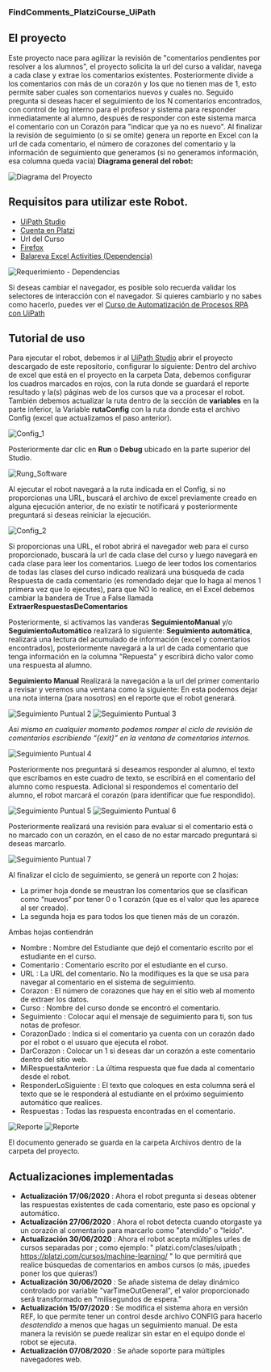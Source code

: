 ### **FindComments_PlatziCourse_UiPath**

## El proyecto
Este proyecto nace para agilizar la revisión de "comentarios pendientes por resolver a los alumnos", el proyecto solicita la url del curso a validar, navega a cada clase y extrae los comentarios existentes.
Posteriormente divide a los comentarios con más de un corazón y los que no tienen mas de 1, esto permite saber cuales son comentarios nuevos y cuales no.
Seguido pregunta si deseas hacer el seguimiento de los N comentarios encontrados, con control de log interno para el profesor y sistema para responder inmediatamente al alumno, después de responder con este sistema marca el comentario con un Corazón para "indicar que ya no es nuevo".
Al finalizar la revisión de seguimiento (o si se omite) genera un reporte en Excel con la url de cada comentario, el número de corazones del comentario y la información de seguimiento que generamos (si no generamos información, esa columna queda vacía)
**Diagrama general del robot:**

![Diagrama del Proyecto][0]

## Requisitos para utilizar este Robot.
- [UiPath Studio](https://platform.uipath.com) 
- [Cuenta en Platzi](https://platzi.com)
- Url del Curso
- [Firefox](https://www.mozilla.org/es-MX/firefox/download/thanks/)
- [Balareva Excel Activities (Dependencia)](https://connect.uipath.com/marketplace/components/balareva-xl-activities)

![Requerimiento - Dependencias][1]

Si deseas cambiar el navegador, es posible solo recuerda validar los selectores de interacción con el navegador.
Si quieres cambiarlo y no sabes como hacerlo, puedes ver el [Curso de Automatización de Procesos RPA con UiPath](https://platzi.com/cursos/uipath/) 

## Tutorial de uso
Para ejecutar el robot, debemos ir al [UiPath Studio](https://platform.uipath.com) abrir el proyecto descargado de este repositorio, configurar lo siguiente:
Dentro del archivo de excel que está en el proyecto en la carpeta Data, debemos configurar los cuadros marcados en rojos, con la ruta donde se guardará el reporte resultado y la(s) páginas web de los cursos que va a procesar el robot.
También debemos actualizar la ruta dentro de la sección de **variables** en la parte inferior, la Variable **rutaConfig** con la ruta donde esta el archivo Config (excel que actualizamos el paso anterior).

![Config_1][2]

Posteriormente dar clic en **Run** o **Debug** ubicado en la parte superior del Studio.

![Rung_Software][3]

Al ejecutar el robot navegará a la ruta indicada en el Config, si no proporcionas una URL, buscará el archivo de excel previamente creado en alguna ejecución anterior, de no existir te notificará y posteriormente preguntará si deseas reiniciar la ejecución.

![Config_2][4]

Si proporcionas una URL, el robot abrirá el navegador web para el curso proporcionado, buscará la url de cada clase del curso y luego navegará en cada clase para leer los comentarios.
Luego de leer todos los comentarios de todas las clases del curso indicado realizará una búsqueda de cada Respuesta de cada comentario (es romendado dejar que lo haga al menos 1 primera vez que lo ejecutes), para que NO lo realice, en el Excel debemos cambiar la bandera de True a False llamada **ExtraerRespuestasDeComentarios**

Posteriormente, si activamos las vanderas **SeguimientoManual** y/o **SeguimientoAutomático** realizará lo siguiente:
**Seguimiento automática**, realizará una lectura del acumulado de información (excel y comentarios encontrados), posteriormente navegará a la url de cada comentario que tenga información en la columna "Repuesta" y escribirá dicho valor como una respuesta al alumno.

**Seguimiento Manual** Realizará la navegación a la url del primer comentario a revisar y veremos una ventana como la siguiente:
En esta podemos dejar una nota interna (para nosotros) en el reporte que el robot generará.

![Seguimiento Puntual 2][5]
![Seguimiento Puntual 3][6]

*Así mismo en cualquier momento podemos romper el ciclo de revisión de comentarios escribiendo “{exit}” en la ventana de comentarios internos.*

![Seguimiento Puntual 4][7]

Posteriormente nos preguntará si deseamos responder al alumno, el texto que escribamos en este cuadro de texto, se escribirá en el comentario del alumno como respuesta. 
Adicional si respondemos el comentario del alumno, el robot marcará el corazón (para identificar que fue respondido).

![Seguimiento Puntual 5][8]
![Seguimiento Puntual 6][9]

Posteriormente realizará una revisión para evaluar si el comentario está o no marcado con un corazón, en el caso de no estar marcado preguntará si deseas marcarlo.

![Seguimiento Puntual 7][10]

Al finalizar el ciclo de seguimiento, se generá un reporte con 2 hojas:
- La primer hoja donde se meustran los comentarios que se clasifican como “nuevos” por tener 0 o 1 corazón (que es el valor que les aparece al ser creado).
- La segunda hoja es para todos los que tienen más de un corazón.

Ambas hojas contiendrán 
- Nombre : Nombre del Estudiante que dejó el comentario escrito por el estudiante en el curso.
- Comentario : Comentario escrito por el estudiante en el curso.
- URL : La URL del comentario. No la modifiques es la que se usa para navegar al comentario en el sistema de seguimiento.
- Corazon : El número de corazones que hay en el sitio web al momento de extraer los datos.
- Curso : Nombre del curso donde se encontró el comentario.
- Seguimiento : Colocar aquí el mensaje de seguimiento para ti, son tus notas de profesor.
- CorazonDado : Indica si el comentario ya cuenta con un corazón dado por el robot o el usuaro que ejecuta el robot.
- DarCorazon : Colocar un 1 si deseas dar un corazón a este comentario dentro del sitio web.
- MiRespuestaAnterior : La última respuesta que fue dada al comentario desde el robot.
- ResponderLoSiguiente : El texto que coloques en esta columna será el texto que se le responderá al estudiante en el próximo seguimiento automático que realices.
- Respuestas : Todas las respuesta encontradas en el comentario.

![Reporte][11]
![Reporte][12]

El documento generado se guarda en la carpeta Archivos dentro de la carpeta del proyecto.

## Actualizaciones implementadas

- **Actualización 17/06/2020** : Ahora el robot pregunta si deseas obtener las respuestas existentes de cada comentario, este paso es opcional y automático.
- **Actualización 27/06/2020** : Ahora el robot detecta cuando otorgaste ya un corazón al comentario para marcarlo como "atendido" o "leído".
- **Actualización 30/06/2020** :  Ahora el robot acepta múltiples urles de cursos separadas por ; como ejemplo:  " platzi.com/clases/uipath ; https://platzi.com/cursos/machine-learning/ " lo que permitirá que realice búsquedas de comentarios en ambos cursos (o más, ¡puedes poner los que quieras!)
- **Actualización 30/06/2020** : Se añade sistema de delay dinámico controlado por variable "varTimeOutGeneral", el valor proporcionado será transformado en "milisegundos de espera."
- **Actualización 15/07/2020** : Se modifica el sistema ahora en versión REF, lo que permite tener un control desde archivo CONFIG para hacerlo *desatendido* a menos que hagas un seguimiento manual. De esta manera la revisión se puede realizar sin estar en el equipo donde el robot se ejecuta.
- **Actualización 07/08/2020** : Se añade soporte para múltiples navegadores web.

[//]: #
[0]: <https://raw.githubusercontent.com/JFEspanolito/FindComments_PlatziCourse_UiPath/master/imgParaReadMe/img0.png> "Diagrama del Proyecto"
[1]: <https://raw.githubusercontent.com/JFEspanolito/FindComments_PlatziCourse_UiPath/master/imgParaReadMe/img1.png> "Dependencias"
[2]: <https://raw.githubusercontent.com/JFEspanolito/FindComments_PlatziCourse_UiPath/master/imgParaReadMe/img2.png> "Config_1"
[3]: <https://raw.githubusercontent.com/JFEspanolito/FindComments_PlatziCourse_UiPath/master/imgParaReadMe/img3.png> "Run"
[4]: <https://raw.githubusercontent.com/JFEspanolito/FindComments_PlatziCourse_UiPath/master/imgParaReadMe/img4.png> "Config_2"
[5]: <https://raw.githubusercontent.com/JFEspanolito/FindComments_PlatziCourse_UiPath/master/imgParaReadMe/img5.png> "Seguimiento_1"
[6]: <https://raw.githubusercontent.com/JFEspanolito/FindComments_PlatziCourse_UiPath/master/imgParaReadMe/img6.png> "Seguimiento_2"
[7]: <https://raw.githubusercontent.com/JFEspanolito/FindComments_PlatziCourse_UiPath/master/imgParaReadMe/img7.png> "Seguimiento_3"
[8]: <https://raw.githubusercontent.com/JFEspanolito/FindComments_PlatziCourse_UiPath/master/imgParaReadMe/img8.png> "Seguimiento_4"
[9]: <https://raw.githubusercontent.com/JFEspanolito/FindComments_PlatziCourse_UiPath/master/imgParaReadMe/img9.png> "Seguimiento_5"
[10]: <https://raw.githubusercontent.com/JFEspanolito/FindComments_PlatziCourse_UiPath/master/imgParaReadMe/img10.png> "Seguimiento_6"
[11]: <https://raw.githubusercontent.com/JFEspanolito/FindComments_PlatziCourse_UiPath/master/imgParaReadMe/img11.png> "Reporte_1"
[12]: <https://raw.githubusercontent.com/JFEspanolito/FindComments_PlatziCourse_UiPath/master/imgParaReadMe/img12.png> "Reporte_2"
